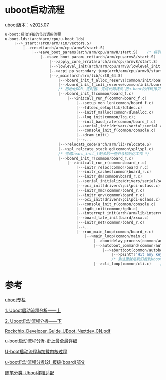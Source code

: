 # uboot启动流程

uboot版本：[v2025.07](https://github.com/u-boot/u-boot/releases/tag/v2025.07)

```c
u-boot:启动详细的代码调用流程
u-boot.lds:(arch/arm/cpu/u-boot.lds)
    |-->_start:(arch/arm/lib/vectors.S)
        |-->reset(arch/arm/cpu/armv8/start.S)    
            |-->save_boot_params(arch/arm/cpu/armv8/start.S)	/* 将引导参数保存到内存中 */
                |-->save_boot_params_ret(arch/arm/cpu/armv8/start.S)
                    |-->apply_core_errata(arch/arm/cpu/armv8/start.S)
                    |-->lowlevel_init(arch/arm/cpu/armv8/lowlevel_init.S)	/* 主要完成设置sp指针指向的地址 */
                    |-->acpi_pp_secondary_jump(arch/arm/cpu/armv8/start.S)	/* 让从核在系统启动初期进入一个等待状态 */
                    |-->_main(arch/arm/lib/crt0_64.S)
                        |-->board_init_f_alloc_reserve(common/init/board_init.c)	/* 为u-boot的gd结构体分配空间 */
                        |-->board_init_f_init_reserve(common/init/board_init.c)    	/* 将gd结构体清零 */
            			/* 初始化DDR、定时器、完成代码拷贝(把u-boot的代码拷贝到内存最后面，但是不做拷贝工作，只计算应该拷贝的位置)等等 */
                        |-->board_init_f(common/board_f.c)
                            |-->initcall_run_f(common/board_f.c)    		/* 初始化序列函数 */
                                |-->setup_mon_len(common/board_f.c)			/* 配置gd->mon_len成员 */
                                |-->fdtdec_setup(lib/fdtdec.c)    			/* 配置设备树存储位置gd->fdt_blob */
            					|-->initf_malloc(common/dlmalloc.c)			/* 初始化malloc相关成员gd->malloc_limit等 */
            					|-->log_init(common/log.c);					/* gd中log相关成员初始化gd->default_log_level等 */
                                |-->init_baud_rate(common/board_f.c)        /* 初始化波特率 */
                                |-->serial_init(drivers/serial/serial.c)    /* 初始化串口通信设置 */
                                |-->console_init_f(common/console.c)        /* 初始化控制台 */
                                |-->dram_init()								/* 获取ddr容量信息 */
                                |-->...
                        |-->relocate_code(arch/arm/lib/relocate.S)    			/* 主要完成镜像拷贝和重定位 */
                        |-->spl_relocate_stack_gd(common\spl\spl.c)            	/* 重新定位堆栈，准备执行 board_init_r */
                        /* 完成board_init_f剩余的一些外设初始化工作 */
                        |-->board_init_r(common/board_r.c)							/* 板级初始化 */
                            |-->initcall_run_r(common/board_r.c)					/* 初始化序列函数 */
                                |-->initr_reloc(common/board_r.c)    				/* 设置 gd->flags,标记重定位完成 */
                                |-->initr_caches(common\board_r.c)					/* 使能MMU和I/Dcache */
                                |-->initr_dm(common\board_r.c)						/* 初始化dm框架 */
                                |-->serial_initialize(drivers/serial/serial-uclass.c)/* 初始化串口 */
                                |-->pci_init(drivers\pci\pci-uclass.c)				/* 早期PCI设备初始化 */
                                |-->initr_mmc(common/board_r.c)                     /* 初始化emmc */
                                |-->initr_env(common\board_r.c)						/* 初始化环境 */
                                |-->pci_init(drivers\pci\pci-uclass.c)				/* PCI设备初始化 */
                                |-->console_init_r(common/console.c)                /* 初始化控制台 */
                                |-->kgdb_init(common/kgdb.c)						/* 初始化kgdb调试 */
                                |-->interrupt_init(arch/arm/lib/interrupts.c)       /* 初始化中断 */
                                |-->board_late_init(board/xxxx.c)					/* 平台late初始化 */
                                |-->initr_net(common/board_r.c)                     /* 初始化网络设备 */
                                |-->...
                                |-->run_main_loop(common/board_r.c)					/* 主循环，处理命令 */
                                    |-->main_loop(common/main.c)
                                        |-->bootdelay_process(common/autoboot.c)    /* 读取环境变量bootdelay和bootcmd的内容 */
                                        |-->autoboot_command(common/autoboot.c)     /* 倒计时按下执行，没有操作执行bootcmd的参数 */
                                            |-->abortboot(common/autoboot.c)
                                                |-->printf("Hit any key to stop autoboot: %2d ", bootdelay);
                                                /* 到这里就是我们看到uboot延时3s启动内核的地方 */
                                        |-->cli_loop(common/cli.c)    /* 倒计时按下space键,执行用户输入命令 */
```

# 参考

[uboot专栏](https://blog.csdn.net/silent123go/category_6516448.html)

[1. Uboot启动流程分析——上](https://doc.embedfire.com/lubancat/build_and_deploy/zh/latest/building_image/boot_image_analyse/boot_image_analyse.html#uboot)

[2. Uboot启动流程分析——下](https://doc.embedfire.com/lubancat/build_and_deploy/zh/latest/building_image/boot_image_analyse/boot_image_analyse_down.html#uboot)

[Rockchip_Developer_Guide_UBoot_Nextdev_CN.pdf](https://download.t-firefly.com/product/Board/RK356X/Document/Developer/Rockchip_Developer_Guide_UBoot_Nextdev_CN.pdf)

[u-boot启动流程分析-史上最全最详细](https://zhuanlan.zhihu.com/p/633773454)

[U-boot启动流程与加载内核过程](https://blog.csdn.net/xi_xix_i/article/details/134938566)

[u-boot启动流程分析(2)_板级(board)部分](http://www.wowotech.net/u-boot/boot_flow_2.html)

[随笔分类-Uboot移植适配](https://www.cnblogs.com/liangliangge/category/1603479.html)